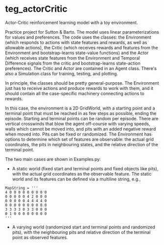 # teg_actorCritic
Actor-Critic reinforcement learning model with a toy environment.

Practice project for Sutton & Barto. The model uses linear parameterizations for values and preferences. The code uses the classes: the Environment (which responds to actions with state features and rewards, as well as allowable actions), the Critic (which receives rewards and features from the Environment and bootstrap-learns state-value functions) and the Actor (which receives state features from the Environment and Temporal Difference signals from the critic and bootstrap-learns state-action preferences). The Critic and Actor are contained in an Agent class. There's also a Simulation class for training, testing, and plotting.

In principle, the classes should be pretty general-purpose. The Environment just has to receive actions and produce rewards to work with them, and it should contain all the case-specific machinery connecting actions to rewards.

In this case, the environment is a 2D GridWorld, with a starting point and a terminal point that must be reached in as few steps as possible, ending the episode. Starting and terminal points can be random per episode. There are vertical crosswinds that blow the agent off-course with varying speeds, walls which cannot be moved into, and pits with an added negative reward when moved into. Pits can be fixed or randomized. The Environment has options to determine which set of features are observable: the actual grid coordinates, the pits in neighbouring states, and the relative direction of the terminal point.

The two main cases are shown in Examples.py:

- A static world (fixed start and terminal points and fixed objects like pits), with the actual grid coordinates as the observable feature. The static world and its features can be defined via a multiline string, e.g.,
```
MapString = '''
4 0 0 0 0 0 0 0 0 0
0 0 0 0 0 4 2 0 0 0
0 0 0 0 0 4 4 4 4 0
0 0 0 0 0 0 0 0 0 0
3 3 3 3 0 3 3 0 0 0
0 1 0 0 0 0 0 0 0 0
'''
```
- A varying world (randomized start and terminal points and randomized pits), with the neighbouring pits and relative direction of the terminal point as observed features.
